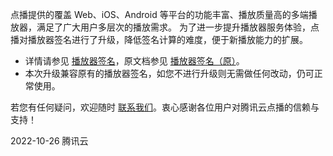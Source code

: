 点播提供的覆盖 Web、iOS、Android 等平台的功能丰富、播放质量高的多端播放器，满足了广大用户多层次的播放需求。
为了进一步提升播放器服务体验，点播对播放器签名进行了升级，降低签名计算的难度，便于新播放能力的扩展。

- 详情请参见 [播放器签名](https://cloud.tencent.com/document/product/266/45554)，原文档参见 [播放器签名（原）](https://cloud.tencent.com/document/product/266/81878)。
- 本次升级兼容原有的播放器签名，如您不进行升级则无需做任何改动，仍可正常使用。

若您有任何疑问，欢迎随时 [联系我们](https://cloud.tencent.com/document/product/266/19905)。衷心感谢各位用户对腾讯云点播的信赖与支持！

2022-10-26
腾讯云
